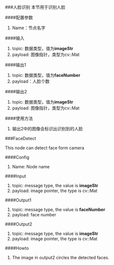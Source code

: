 ###人脸识别
本节用于识别人脸

####配置参数
1. Name：节点名字

####输入
1. topic: 数据类型，值为**imageStr**
2. payload: 图像指针，类型为cv::Mat

####输出1
1. topic: 数据类型，值为**faceNumber**
2. payload：人脸个数

####输出2
1. topic: 数据类型，值为**imageStr**
2. payload: 图像指针，类型为cv::Mat

####使用方法
1. 输出2中的图像会标识出识别到的人脸


###FaceDetect

This node can detect face form camera

####Config
1. Name: Node name

####Input
1. topic: message type, the value is **imageStr**
2. payload: image pointer, the type is cv::Mat

####Output1
1. topic: message type, the value is **faceNumber**
2. payload: face number

####Output2
1. topic: message type, the value is **imageStr**
2. payload: image pointer, the type is cv::Mat

####Howto
1. The image in output2 circles the detected faces.